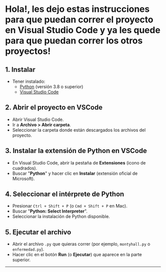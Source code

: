 # Hola!, les dejo estas instrucciones para que puedan correr el proyecto en Visual Studio Code y ya les quede para que puedan correr los otros proyectos!

## 1. Instalar

- Tener instalado:
  - [Python](https://www.python.org/downloads/) (versión 3.8 o superior)
  - [Visual Studio Code](https://code.visualstudio.com/)

## 2. Abrir el proyecto en VSCode

- Abrir Visual Studio Code.
- Ir a **Archivo > Abrir carpeta**.
- Seleccionar la carpeta donde están descargados los archivos del proyecto.

## 3. Instalar la extensión de Python en VSCode

- En Visual Studio Code, abrir la pestaña de **Extensiones** (icono de cuadrados).
- Buscar "**Python**" y hacer clic en **Instalar** (extensión oficial de Microsoft).

## 4. Seleccionar el intérprete de Python

- Presionar `Ctrl + Shift + P` (o `Cmd + Shift + P` en Mac).
- Buscar "**Python: Select Interpreter**".
- Seleccionar la instalación de Python disponible.

## 5. Ejecutar el archivo

- Abrir el archivo `.py` que quieras correr (por ejemplo, `montyhall.py` o `enfermedad.py`).
- Hacer clic en el botón **Run** (o **Ejecutar**) que aparece en la parte superior.

---
